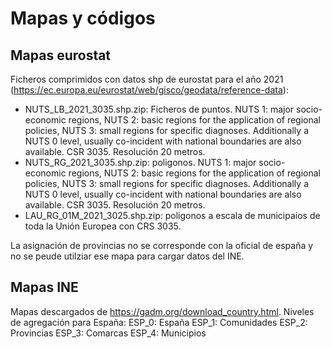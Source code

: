 # Mapas y códigos

## Mapas eurostat
Ficheros comprimidos con datos shp de eurostat para el año 2021 (https://ec.europa.eu/eurostat/web/gisco/geodata/reference-data):
* NUTS_LB_2021_3035.shp.zip: Ficheros de puntos. NUTS 1: major socio-economic regions, NUTS 2: basic regions for the application of regional policies, NUTS 3: small regions for specific diagnoses. Additionally a NUTS 0 level, usually co-incident with national boundaries are also available.  CSR 3035. Resolución 20 metros.
* NUTS_RG_2021_3035.shp.zip: poligonos. NUTS 1: major socio-economic regions, NUTS 2: basic regions for the application of regional policies, NUTS 3: small regions for specific diagnoses. Additionally a NUTS 0 level, usually co-incident with national boundaries are also available. CSR 3035. Resolución 20 metros.
* LAU_RG_01M_2021_3025.shp.zip: poligonos a escala de municipaios de toda la Unión Europea con CRS 3035.

La asignación de provincias no se corresponde con la oficial de españa y no se peude utilziar ese mapa para cargar datos del INE.

## Mapas INE

Mapas descargados de https://gadm.org/download_country.html.
Niveles de agregación para España:
ESP_0: España
ESP_1: Comunidades
ESP_2: Provincias
ESP_3: Comarcas
ESP_4: Municipios


